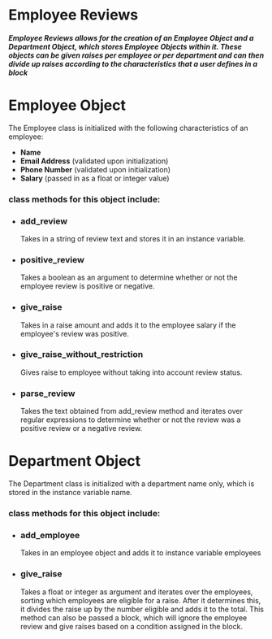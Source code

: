<h1>Employee Reviews</h1>
<h5>Employee Reviews allows for the creation of an Employee Object and a Department Object, which stores Employee Objects within it.  These objects can be given raises per employee or per department and can then divide up raises according to the characteristics that a user defines in a block</h5>

<h1>Employee Object</h1>
<p>The Employee class is initialized with the following characteristics of an employee:</p>
<ul>
<li><strong>Name</strong></li>
<li><strong>Email Address</strong> (validated upon initialization)</li>
<li><strong>Phone Number</strong> (validated upon initialization)</li>
<li><strong>Salary</strong> (passed in as a float or integer value)</li>
</ul>
<h3>class methods for this object include: </h3>
<ul>
<li><h3>add_review</h3><p>Takes in a string of review text and stores it in an instance variable.</p></li>
<li><h3>positive_review</h3><p>Takes a boolean as an argument to determine whether or not the employee review is positive or negative.</p></li>
<li><h3>give_raise</h3><p>Takes in a raise amount and adds it to the employee salary if the employee's review was positive.</p></li>
<li><h3>give_raise_without_restriction</h3><p>Gives raise to employee without taking into account review status.</p></li>
<li><h3>parse_review</h3>Takes the text obtained from add_review method and iterates over regular expressions to determine whether or not the review was a positive review or a negative review.</p></li>
</ul>

<h1>Department Object</h1>
<p>The Department class is initialized with a department name only, which is stored in the instance variable name.</p>

<h3>class methods for this object include:</h3>

<ul>
<li><h3>add_employee</h3><p>Takes in an employee object and adds it to instance variable employees</p></li>
<li><h3>give_raise</h3><p>Takes a float or integer as argument and iterates over the employees, sorting which employees are eligible for a raise.  After it determines this, it divides the raise up by the number eligible and adds it to the total.  This method can also be passed a block, which will ignore the employee review and give raises based on a condition assigned in the block.</p></li>

</ul>
